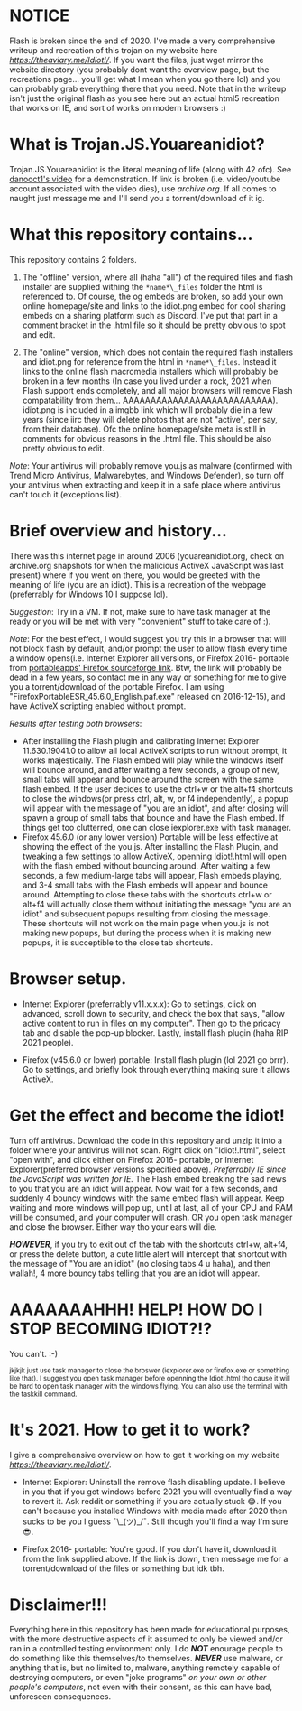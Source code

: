 # **NOTICE**
Flash is broken since the end of 2020. I've made a very comprehensive writeup and recreation of this trojan on my website here *https://theaviary.me/Idiot!/*. If you want the files, just wget mirror the website directory (you probably dont want the overview page, but the recreations page... you'll get what I mean when you go there lol) and you can probably grab everything there that you need. Note that in the writeup isn't just the original flash as you see here but an actual html5 recreation that works on IE, and sort of works on modern browsers :)

# What is Trojan.JS.Youareanidiot?
Trojan.JS.Youareanidiot is the literal meaning of life (along with 42 ofc). See [danooct1's video](https://www.youtube.com/watch?v=LSgk7ctw1HY) for a demonstration. If link is broken (i.e. video/youtube account associated with the video dies), use *archive.org*. If all comes to naught just message me and I'll send you a torrent/download of it ig.

# What this repository contains...
This repository contains 2 folders. 

  1) The "offline" version, where all (haha "all") of the required files and flash installer are supplied withing the `*name*\_files` folder the html is referenced to. Of course, the og embeds are broken, so add your own online homepage/site and links to the idiot.png embed for cool sharing embeds on a sharing platform such as Discord. I've put that part in a comment bracket in the .html file so it should be pretty obvious to spot and edit.

  2) The "online" version, which does not contain the required flash installers and idiot.png for reference from the html in `*name*\_files`. Instead it links to the online flash macromedia installers which will probably be broken in a few months (In case you lived under a rock, 2021 when Flash support ends completely, and all major browsers will remove Flash compatability from them... AAAAAAAAAAAAAAAAAAAAAAAAAAA). idiot.png is included in a imgbb link which will probably die in a few years (since iirc they will delete photos that are not "active", per say, from their database). Ofc the online homepage/site meta is still in comments for obvious reasons in the .html file. This should be also pretty obvious to edit.

*Note*: Your antivirus will probably remove you.js as malware (confirmed with Trend Micro Antivirus, Malwarebytes, and Windows Defender), so turn off your antivirus when extracting and keep it in a safe place where antivirus can't touch it (exceptions list).

# Brief overview and history...
There was this internet page in around 2006 (youareanidiot.org, check on archive.org snapshots for when the malicious ActiveX JavaScript was last present) where if you went on there, you would be greeted with the meaning of life (you are an idiot). This is a recreation of the webpage (preferrably for Windows 10 I suppose lol).

*Suggestion*: Try in a VM. If not, make sure to have task manager at the ready or you will be met with very "convenient" stuff to take care of :).

*Note*: For the best effect, I would suggest you try this in a browser that will not block flash by default, and/or prompt the user to allow flash every time a window opens(i.e. Internet Explorer all versions, or Firefox 2016- portable from [portableapps' Firefox sourceforge link](https://sourceforge.net/projects/portableapps/files/Mozilla%20Firefox%2C%20Portable%20Ed./). Btw, the link will probably be dead in a few years, so contact me in any way or something for me to give you a torrent/download of the portable Firefox. I am using "FirefoxPortableESR_45.6.0_English.paf.exe" released on 2016-12-15), and have ActiveX scripting enabled without prompt. 

*Results after testing both browsers*: 
  - After installing the Flash plugin and calibrating Internet Explorer 11.630.19041.0 to allow all local ActiveX scripts to run without prompt, it works majestically. The Flash embed will play while the windows itself will bounce around, and after waiting a few seconds, a group of new, small tabs will appear and bounce around the screen with the same flash embed. If the user decides to use the ctrl+w or the alt+f4 shortcuts to close the windows(or press ctrl, alt, w, or f4 independently), a popup will appear with the message of "you are an idiot", and after closing will spawn a group of small tabs that bounce and have the Flash embed. If things get too clutterred, one can close iexplorer.exe with task manager.
  - Firefox 45.6.0 (or any lower version) Portable will be less effective at showing the effect of the you.js. After installing the Flash Plugin, and tweaking a few settings to allow ActiveX, openning Idiot!.html will open with the flash embed without bouncing around. After waiting a few seconds, a few medium-large tabs will appear, Flash embeds playing, and 3-4 small tabs with the Flash embeds will appear and bounce around. Attempting to close these tabs with the shortcuts ctrl+w or alt+f4 will actually close them without initiating the message "you are an idiot" and subsequent popups resulting from closing the message. These shortcuts will not work on the main page when you.js is not making new popups, but during the process when it is making new popups, it is succeptible to the close tab shortcuts.

# Browser setup.
  - Internet Explorer (preferrably v11.x.x.x): 
Go to settings, click on advanced, scroll down to security, and check the box that says, "allow active content to run in files on my computer". Then go to the pricacy tab and disable the pop-up blocker. Lastly, install flash plugin (haha RIP 2021 people).

  - Firefox (v45.6.0 or lower) portable: 
Install flash plugin (lol 2021 go brrr). Go to settings, and briefly look through everything making sure it allows ActiveX.

# Get the effect and become the idiot!
Turn off antivirus. Download the code in this repository and unzip it into a folder where your antivirus will not scan. Right click on "Idiot!.html", select "open with", and click either on Firefox 2016- portable, or Internet Explorer(preferred browser versions specified above). *Preferrably IE since the JavaScript was written for IE.* The Flash embed breaking the sad news to you that you are an idiot will appear. Now wait for a few seconds, and suddenly 4 bouncy windows with the same embed flash will appear. Keep waiting and more windows will pop up, until at last, all of your CPU and RAM will be consumed, and your computer will crash. OR you open task manager and close the browser. Either way tho your ears will die.

***HOWEVER***, if you try to exit out of the tab with the shortcuts ctrl+w, alt+f4, or press the delete button, a cute little alert will intercept that shortcut with the message of "You are an idiot" (no closing tabs 4 u haha), and then wallah!, 4 more bouncy tabs telling that you are an idiot will appear.

# AAAAAAAHHH! HELP! HOW DO I STOP BECOMING IDIOT?!?
You can't. :-)

<sup>jkjkjk just use task manager to close the broswer (iexplorer.exe or firefox.exe or something like that). I suggest you open task manager before openning the Idiot!.html tho cause it will be hard to open task manager with the windows flying. You can also use the terminal with the taskkill command.<sup>

# It's 2021. How to get it to work?
I give a comprehensive overview on how to get it working on my website *https://theaviary.me/Idiot!/*.

  - Internet Explorer: Uninstall the remove flash disabling update. I believe in you that if you got windows before 2021 you will eventually find a way to revert it. Ask reddit or something if you are actually stuck 😂. If you can't because you installed Windows with media made after 2020 then sucks to be you I guess ¯\\\_(ツ)\_/¯. Still though you'll find a way I'm sure 😎.

  - Firefox 2016- portable: You're good. If you don't have it, download it from the link supplied above. If the link is down, then message me for a torrent/download of the files or something but idk tbh.

# Disclaimer!!!
Everything here in this repository has been made for educational purposes, with the more destructive aspects of it assumed to only be viewed and/or ran in a controlled testing environment only. I do ***NOT*** enourage people to do something like this themselves/to themselves. ***NEVER*** use malware, or anything that is, but no limited to, malware, anything remotely capable of destroying computers, or even "joke programs" *on your own or other people's computers*, not even with their consent, as this can have bad, unforeseen consequences.
